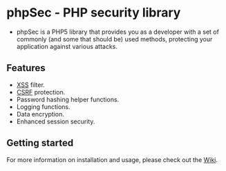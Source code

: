 phpSec - PHP security library
=============================
* phpSec is a PHP5 library that provides you as a developer with a set of
commonly (and some that should be) used methods, protecting your application
against various attacks.

Features
--------
* [XSS][1] filter.
* [CSRF][2] protection.
* Password hashing helper functions.
* Logging functions.
* Data encryption.
* Enhanced session security.

Getting started
---------------
For more information on installation and usage, please check out the
[Wiki](https://github.com/xqus/phpSec/wiki/Documentation).

[1]:http://en.wikipedia.org/wiki/Cross-site_scripting        "Wikipedia on XSS"
[2]:http://en.wikipedia.org/wiki/Cross-site_request_forgery  "Wikipedia on CSRF"